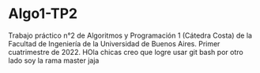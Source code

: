# Algo1-TP2
Trabajo práctico n°2 de Algoritmos y Programación 1 (Cátedra Costa) de la Facultad de Ingeniería de la Universidad de Buenos Aires. Primer cuatrimestre de 2022.
HOla chicas creo que logre usar git bash por otro lado soy la rama master jaja
